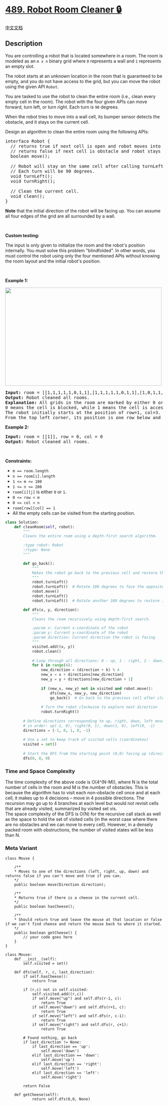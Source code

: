 # [489. Robot Room Cleaner 🔒](https://leetcode.com/problems/robot-room-cleaner)

[中文文档](/solution/0400-0499/0489.Robot%20Room%20Cleaner/README.md)

## Description

<!-- description:start -->

<p>You are controlling a robot that is located somewhere in a room. The room is modeled as an <code>m x n</code> binary grid where <code>0</code> represents a wall and <code>1</code> represents an empty slot.</p>

<p>The robot starts at an unknown location in the room that is guaranteed to be empty, and you do not have access to the grid, but you can move the robot using the given API <code>Robot</code>.</p>

<p>You are tasked to use the robot to clean the entire room (i.e., clean every empty cell in the room). The robot with the four given APIs can move forward, turn left, or turn right. Each turn is <code>90</code> degrees.</p>

<p>When the robot tries to move into a wall cell, its bumper sensor detects the obstacle, and it stays on the current cell.</p>

<p>Design an algorithm to clean the entire room using the following APIs:</p>

<pre>
interface Robot {
  // returns true if next cell is open and robot moves into the cell.
  // returns false if next cell is obstacle and robot stays on the current cell.
  boolean move();

  // Robot will stay on the same cell after calling turnLeft/turnRight.
  // Each turn will be 90 degrees.
  void turnLeft();
  void turnRight();

  // Clean the current cell.
  void clean();
}
</pre>

<p><strong>Note</strong> that the initial direction of the robot will be facing up. You can assume all four edges of the grid are all surrounded by a wall.</p>

<p>&nbsp;</p>

<p><strong>Custom testing:</strong></p>

<p>The input is only given to initialize the room and the robot&#39;s position internally. You must solve this problem &quot;blindfolded&quot;. In other words, you must control the robot using only the four mentioned APIs without knowing the room layout and the initial robot&#39;s position.</p>

<p>&nbsp;</p>
<p><strong class="example">Example 1:</strong></p>
<img alt="" src="https://fastly.jsdelivr.net/gh/doocs/leetcode@main/solution/0400-0499/0489.Robot%20Room%20Cleaner/images/lc-grid.jpg" style="width: 500px; height: 314px;" />
<pre>
<strong>Input:</strong> room = [[1,1,1,1,1,0,1,1],[1,1,1,1,1,0,1,1],[1,0,1,1,1,1,1,1],[0,0,0,1,0,0,0,0],[1,1,1,1,1,1,1,1]], row = 1, col = 3
<strong>Output:</strong> Robot cleaned all rooms.
<strong>Explanation:</strong> All grids in the room are marked by either 0 or 1.
0 means the cell is blocked, while 1 means the cell is accessible.
The robot initially starts at the position of row=1, col=3.
From the top left corner, its position is one row below and three columns right.
</pre>

<p><strong class="example">Example 2:</strong></p>

<pre>
<strong>Input:</strong> room = [[1]], row = 0, col = 0
<strong>Output:</strong> Robot cleaned all rooms.
</pre>

<p>&nbsp;</p>
<p><strong>Constraints:</strong></p>

<ul>
	<li><code>m == room.length</code></li>
	<li><code>n == room[i].length</code></li>
	<li><code>1 &lt;= m &lt;= 100</code></li>
	<li><code>1 &lt;= n &lt;= 200</code></li>
	<li><code>room[i][j]</code> is either <code>0</code> or <code>1</code>.</li>
	<li><code>0 &lt;= row &lt;&nbsp;m</code></li>
	<li><code>0 &lt;= col &lt; n</code></li>
	<li><code>room[row][col] == 1</code></li>
	<li>All the empty cells can be visited from the starting position.</li>
</ul>

```python
class Solution:
    def cleanRoom(self, robot):
        """
        Cleans the entire room using a depth-first search algorithm.

        :type robot: Robot
        :rtype: None
        """

        def go_back():
            """
            Makes the robot go back to the previous cell and restore the original direction.
            """
            robot.turnLeft()
            robot.turnLeft()  # Rotate 180 degrees to face the opposite direction
            robot.move()
            robot.turnLeft()
            robot.turnLeft()  # Rotate another 180 degrees to restore initial direction

        def dfs(x, y, direction):
            """
            Cleans the room recursively using depth-first search.

            :param x: Current x-coordinate of the robot
            :param y: Current y-coordinate of the robot
            :param direction: Current direction the robot is facing
            """
            visited.add((x, y))
            robot.clean()
          
            # Loop through all directions: 0 - up, 1 - right, 2 - down, 3 - left
            for k in range(4):
                new_direction = (direction + k) % 4
                new_x = x + directions[new_direction]
                new_y = y + directions[new_direction + 1]
              
                if (new_x, new_y) not in visited and robot.move():
                    dfs(new_x, new_y, new_direction)
                    go_back()  # Go back to the previous cell after cleaning
              
                # Turn the robot clockwise to explore next direction
                robot.turnRight()
      
        # Define directions corresponding to up, right, down, left movements
        # in order: up(-1, 0), right(0, 1), down(1, 0), left(0, -1)
        directions = (-1, 0, 1, 0, -1)
      
        # Use a set to keep track of visited cells (coordinates)
        visited = set()
      
        # Start the DFS from the starting point (0,0) facing up (direction 0)
        dfs(0, 0, 0)
```

### Time and Space Complexity
The time complexity of the above code is O(4^(N-M)), where N is the total number of cells in the room and M is the number of obstacles. This is because the algorithm has to visit each non-obstacle cell once and at each cell, it makes up to 4 decisions – move in 4 possible directions. The recursion may go up to 4 branches at each level but would not revisit cells that are already visited, summarized by visited set vis.  
The space complexity of the DFS is O(N) for the recursive call stack as well as the space to hold the set of visited cells (in the worst case where there are no obstacles and we can move to every cell). However, in a densely packed room with obstructions, the number of visited states will be less than N.

### Meta Variant
```
class Mouse {

	/**
	* Moves to one of the directions (left, right, up, down) and returns false if you can't move and true if you can.
	*/
	public boolean move(Direction direction);

	/**
	* Returns true if there is a cheese in the current cell.
	*/
	public boolean hasCheese();

	/**
	* Should return true and leave the mouse at that location or false if we can't find cheese and return the mouse back to where it started.
	*/
	public boolean getCheese() {
		// your code goes here
	}
}
```

```python3
class Mouse:
	def __init__(self):
		self.visited = set()
		
	def dfs(self, r, c, last_direction):
		if self.hasCheese():
			return True
		
		if (r,c) not in self.visited:
			self.visited.add((r,c))
			if self.move("up") and self.dfs(r-1, c):
				return True
			if self.move("down") and self.dfs(r+1, c):
				return True
			if self.move("left") and self.dfs(r, c-1):
				return True
			if self.move("right") and self.dfs(r, c+1):
				return True
			
		# Found nothing, go back
		if last_direction != None:
			if last_direction == 'up':
				self.move('down')
			elif last_direction == 'down':
				self.move('up')
			elif last_direction == 'right':
				self.move('left')
			elif last_direction == 'left':
				self.move('right')
				
		return False

	def getCheese(self):
			return self.dfs(0,0, None)
```
